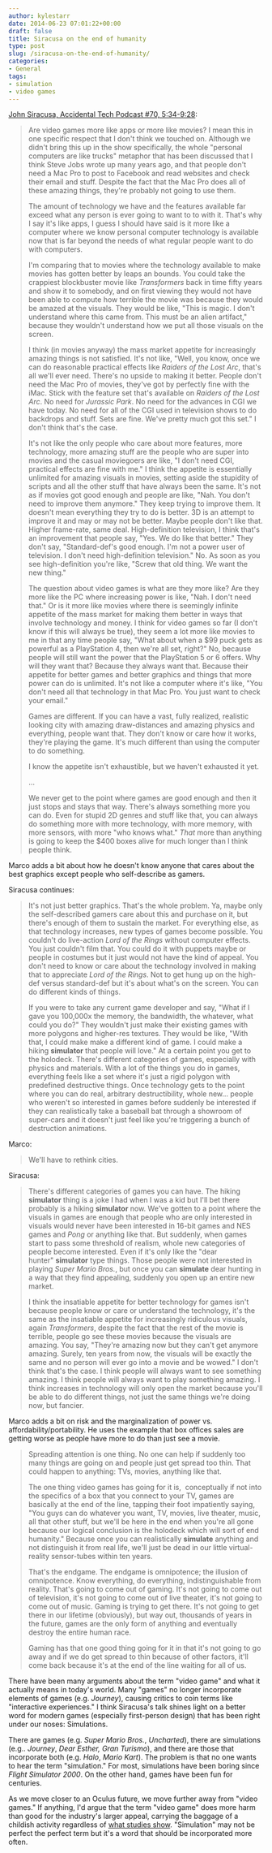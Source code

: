 ```yaml
---
author: kylestarr
date: 2014-06-23 07:01:22+00:00
draft: false
title: Siracusa on the end of humanity
type: post
slug: /siracusa-on-the-end-of-humanity/
categories:
- General
tags:
- simulation
- video games
---
```


[John Siracusa, Accidental Tech Podcast #70, 5:34-9:28](https://itunes.apple.com/us/podcast/70-the-endgame-is-omnipotence/id617416468?i=315222734&mt=2):

> Are video games more like apps or more like movies? I mean this in one specific respect that I don't think we touched on. Although we didn't bring this up in the show specifically, the whole "personal computers are like trucks" metaphor that has been discussed that I think Steve Jobs wrote up many years ago, and that people don't need a Mac Pro to post to Facebook and read websites and check their email and stuff. Despite the fact that the Mac Pro does all of these amazing things, they're probably not going to use them.
>
> The amount of technology we have and the features available far exceed what any person is ever going to want to to with it. That's why I say it's like apps, I guess I should have said is it more like a computer where we know personal computer technology is available now that is far beyond the needs of what regular people want to do with computers.
>
> I'm comparing that to movies where the technology available to make movies has gotten better by leaps an bounds. You could take the crappiest blockbuster movie like _Transformers_ back in time fifty years and show it to somebody, and on first viewing they would not have been able to compute how terrible the movie was because they would be amazed at the visuals. They would be like, "This is magic. I don't understand where this came from. This must be an alien artifact," because they wouldn't understand how we put all those visuals on the screen.
>
> I think (in movies anyway) the mass market appetite for increasingly amazing things is not satisfied. It's not like, "Well, you know, once we can do reasonable practical effects like _Raiders of the Lost Arc_, that's all we'll ever need. There's no upside to making it better. People don't need the Mac Pro of movies, they've got by perfectly fine with the iMac. Stick with the feature set that's available on _Raiders of the Lost Arc_. No need for _Jurassic Park_. No need for the advances in CGI we have today. No need for all of the CGI used in television shows to do backdrops and stuff. Sets are fine. We've pretty much got this set." I don't think that's the case.
>
> It's not like the only people who care about more features, more technology, more amazing stuff are the people who are super into movies and the casual moviegoers are like, "I don't need CGI, practical effects are fine with me." I think the appetite is essentially unlimited for amazing visuals in movies, setting aside the stupidity of scripts and all the other stuff that have always been the same. It's not as if movies got good enough and people are like, "Nah. You don't need to improve them anymore." They keep trying to improve them. It doesn't mean everything they try to do is better. 3D is an attempt to improve it and may or may not be better. Maybe people don't like that. Higher frame-rate, same deal. High-definition television, I think that's an improvement that people say, "Yes. We do like that better." They don't say, "Standard-def's good enough. I'm not a power user of television. I don't need high-definition television." No. As soon as you see high-definition you're like, "Screw that old thing. We want the new thing."
>
> The question about video games is what are they more like? Are they more like the PC where increasing power is like, "Nah. I don't need that." Or is it more like movies where there is seemingly infinite appetite of the mass market for making them better in ways that involve technology and money. I think for video games so far (I don't know if this will always be true), they seem a lot more like movies to me in that any time people say, "What about when a $99 puck gets as powerful as a PlayStation 4, then we're all set, right?" No, because people will still want the power that the PlayStation 5 or 6 offers. Why will they want that? Because they always want that. Because their appetite for better games and better graphics and things that more power can do is unlimited. It's not like a computer where it's like, "You don't need all that technology in that Mac Pro. You just want to check your email."
>
> Games are different. If you can have a vast, fully realized, realistic looking city with amazing draw-distances and amazing physics and everything, people want that. They don't know or care how it works, they're playing the game. It's much different than using the computer to do something.
>
> I know the appetite isn't exhaustible, but we haven't exhausted it yet.
>
> …
>
> We never get to the point where games are good enough and then it just stops and stays that way. There's always something more you can do. Even for stupid 2D genres and stuff like that, you can always do something more with more technology, with more memory, with more sensors, with more "who knows what." _That_ more than anything is going to keep the $400 boxes alive for much longer than I think people think.

Marco adds a bit about how he doesn't know anyone that cares about the best graphics except people who self-describe as gamers.

Siracusa continues:

> It's not just better graphics. That's the whole problem. Ya, maybe only the self-described gamers care about this and purchase on it, but there's enough of them to sustain the market. For everything else, as that technology increases, new types of games become possible. You couldn't do live-action _Lord of the Rings_ without computer effects. You just couldn't film that. You could do it with puppets maybe or people in costumes but it just would not have the kind of appeal. You don't need to know or care about the technology involved in making that to appreciate _Lord of the Rings_. Not to get hung up on the high-def versus standard-def but it's about what's on the screen. You can do different kinds of things.
>
> If you were to take any current game developer and say, "What if I gave you 100,000x the memory, the bandwidth, the whatever, what could you do?" They wouldn't just make their existing games with more polygons and higher-res textures. They would be like, "With that, I could make make a different kind of game. I could make a hiking **simulator** that people will love." At a certain point you get to the holodeck. There's different categories of games, especially with physics and materials. With a lot of the things you do in games, everything feels like a set where it's just a rigid polygon with predefined destructive things. Once technology gets to the point where you can do real, arbitrary destructibility, whole new... people who weren't so interested in games before suddenly be interested if they can realistically take a baseball bat through a showroom of super-cars and it doesn't just feel like you're triggering a bunch of destruction animations.

Marco:

> We'll have to rethink cities.

Siracusa:

> There's different categories of games you can have. The hiking **simulator** thing is a joke I had when I was a kid but I'll bet there probably is a hiking **simulator** now. We've gotten to a point where the visuals in games are enough that people who are only interested in visuals would never have been interested in 16-bit games and NES games and _Pong_ or anything like that. But suddenly, when games start to pass some threshold of realism, whole new categories of people become interested. Even if it's only like the "dear hunter" **simulator** type things. Those people were not interested in playing _Super Mario Bros._, but once you can **simulate** dear hunting in a way that they find appealing, suddenly you open up an entire new market.
>
> I think the insatiable appetite for better technology for games isn't because people know or care or understand the technology, it's the same as the insatiable appetite for increasingly ridiculous visuals, again _Transformers_, despite the fact that the rest of the movie is terrible, people go see these movies because the visuals are amazing. You say, "They're amazing now but they can't get anymore amazing. Surely, ten years from now, the visuals will be exactly the same and no person will ever go into a movie and be wowed." I don't think that's the case. I think people will always want to see something amazing. I think people will always want to play something amazing. I think increases in technology will only open the market because you'll be able to do different things, not just the same things we're doing now, but fancier.

Marco adds a bit on risk and the marginalization of power vs. affordability/portability. He uses the example that box offices sales are getting worse as people have more to do than just see a movie.

> Spreading attention is one thing. No one can help if suddenly too many things are going on and people just get spread too thin. That could happen to anything: TVs, movies, anything like that.
>
> The one thing video games has going for it is,  conceptually if not into the specifics of a box that you connect to your TV, games are basically at the end of the line, tapping their foot impatiently saying, "You guys can do whatever you want, TV, movies, live theater, music, all that other stuff, but we'll be here in the end when you're all gone because our logical conclusion is the holodeck which will sort of end humanity." Because once you can realistically **simulate** anything and not distinguish it from real life, we'll just be dead in our little virtual-reality sensor-tubes within ten years.
>
> That's the endgame. The endgame is omnipotence; the illusion of omnipotence. Know everything, do everything, indistinguishable from reality. That's going to come out of gaming. It's not going to come out of television, it's not going to come out of live theater, it's not going to come out of music. Gaming is trying to get there. It's not going to get there in our lifetime (obviously), but way out, thousands of years in the future, games are the only form of anything and eventually destroy the entire human race.
>
> Gaming has that one good thing going for it in that it's not going to go away and if we do get spread to thin because of other factors, it'll come back because it's at the end of the line waiting for all of us.

There have been many arguments about the term "video game" and what it actually means in today's world. Many "games" no longer incorporate elements of games (e.g. _Journey_), causing critics to coin terms like "interactive experiences." I think Siracusa's talk shines light on a better word for modern games (especially first-person design) that has been right under our noses: Simulations.

There are games (e.g. _Super Mario Bros._, _Uncharted_), there are simulations (e.g.. _Journey_, _Dear Esther, Gran Turismo_), and there are those that incorporate both (e.g. _Halo_, _Mario Kart_). The problem is that no one wants to hear the term "simulation." For most, simulations have been boring since _Flight Simulator 2000_. On the other hand, games have been fun for centuries.

As we move closer to an Oculus future, we move further away from "video games." If anything, I'd argue that the term "video game" does more harm than good for the industry's larger appeal, carrying the baggage of a childish activity regardless of [what studies show](/2014/04/27/59-percent-of-americans-play-video-games/). "Simulation" may not be perfect the perfect term but it's a word that should be incorporated more often.
